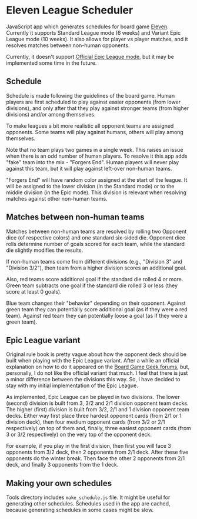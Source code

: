 # Eleven League Scheduler

JavaScript app which generates schedules for board game
[Eleven](https://boardgamegeek.com/boardgame/329716/eleven-football-manager-board-game).
Currently it supports Standard League mode (6 weeks) and Variant 
Epic League mode
(10 weeks). It also allows for player vs player matches, and it resolves
matches between non-human opponents.

Currently, it doesn't support [Official Epic League
mode](https://boardgamegeek.com/thread/3001927/article/41487578#41487578),
but it may be implemented some time in the future.

## Schedule

Schedule is made following the guidelines of the board game. Human players
are first scheduled to play against easier opponents (from lower divisions),
and only after that they play against stronger teams (from higher divisions)
and/or among themselves.

To make leagues a bit more realistic all opponent teams are assigned
opponents. Some teams will play against humans, others will play among
themselves.

Note that no team plays two games in a single week. This raises an issue
when there is an odd number of human players. To resolve it this app adds
"fake" team into the mix - "Forgers End". Human players will never play
against this team, but it will play against left-over non-human teams.

"Forgers End" will have random color assigned at the start of the league. It
will be assigned to the lower division (in the Standard mode) or to the
middle division (in the Epic mode). This division is relevant when resolving
matches against other non-human teams.

## Matches between non-human teams

Matches between non-human teams are resolved by rolling two Opponent dice
(of respective colors) and one standard six-sided die. Opponent dice rolls
determine number of goals scored for each team, while the standard die
slightly modifies the results.

If non-human teams come from different divisions (e.g., "Division 3" and
"Division 3/2"), then team from a higher division scores an additional
goal.

Also, red teams score additional goal if the standard die rolled 4 or more.
Green team subtracts one goal if the standard die rolled 3 or less
(they score at least 0 goals).

Blue team changes their "behavior" depending on their opponent. Against
green team they can potentially score additional goal (as if they were a red
team). Against red team they can potentially loose a goal (as if they were a
green team).

## Epic League variant

Original rule book is pretty vague about how the opponent deck should be
built when playing with the Epic League variant. After a while an official
explanation on how to do it appeared on the [Board Game Geek
forums](https://boardgamegeek.com/thread/3001927/article/41487578#41487578),
but, personally, I do not like the official variant that much. I feel that
there is just a minor difference between the divisions this way. So, I have
decided to stay with my initial implementation of the Epic League.

As implemented, Epic League can be played in two divisions. The lower
(second) division is built from 3, 3/2 and 2/1 division opponent team decks.
The higher (first) division is built from 3/2, 2/1 and 1 division opponent
team decks. Either way first place three hardest opponent cards (from 2/1 or
1 division deck), then four medium opponent cards (from 3/2 or 2/1
respectively) on top of them and, finally, three easiest opponent cards
(from 3 or 3/2 respectively) on the very top of the opponent deck.

For example, if you play in the first division, then first you will face 3
opponents from 3/2 deck, then 2 opponents from 2/1 deck. After these five
opponents do the winter break. Then face the other 2 opponents from 2/1
deck, and finally 3 opponents from the 1 deck.

## Making your own schedules

Tools directory includes `make_schedule.js` file. It might be useful for
generating other schedules. Schedules used in the app are cached, because
generating schedules in some cases might be slow.
